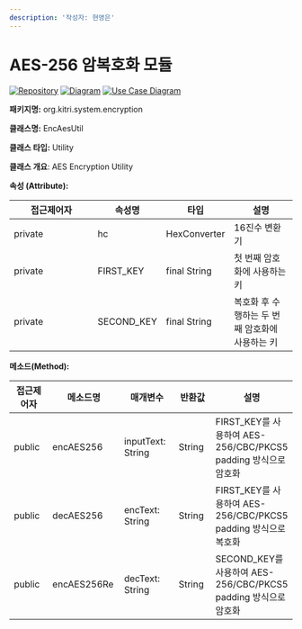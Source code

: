 ```yaml
---
description: '작성자: 현영은'
---
```


# AES-256 암복호화 모듈

[![Repository](https://img.shields.io/badge/View-Repository-blue)](../../../../../srmus_project/src/main/java/org/kitri/system/encryption/EncAesUtil.java) [![Diagram](https://img.shields.io/badge/View-Class_Diagram-blue)](../../cld.md#encrypt) [![Use Case Diagram](https://img.shields.io/badge/View-Use_Case_Diagram-blue)](../../use-case.md#encrypt)

**패키지명:** org.kitri.system.encryption

**클래스명:** EncAesUtil

**클래스 타입:** Utility

**클래스 개요**: AES Encryption Utility

**속성 (Attribute):**

<table><thead><tr><th width="133">접근제어자</th><th>속성명</th><th>타입</th><th>설명</th></tr></thead><tbody><tr><td>private</td><td>hc</td><td>HexConverter</td><td>16진수 변환기</td></tr><tr><td>private</td><td>FIRST_KEY</td><td>final String</td><td>첫 번째 암호화에 사용하는 키</td></tr><tr><td>private</td><td>SECOND_KEY</td><td>final String</td><td>복호화 후 수행하는 두 번째 암호화에 사용하는 키</td></tr></tbody></table>

**메소드(Method):**

<table><thead><tr><th width="130">접근제어자</th><th width="144">메소드명</th><th width="163">매개변수</th><th width="104">반환값</th><th>설명</th></tr></thead><tbody><tr><td>public</td><td>encAES256</td><td>inputText: String</td><td>String</td><td>FIRST_KEY를 사용하여 AES-256/CBC/PKCS5 padding 방식으로 암호화</td></tr><tr><td>public</td><td>decAES256</td><td>encText: String</td><td>String</td><td>FIRST_KEY를 사용하여 AES-256/CBC/PKCS5 padding 방식으로 복호화</td></tr><tr><td>public</td><td>encAES256Re</td><td>decText: String</td><td>String</td><td>SECOND_KEY를 사용하여 AES-256/CBC/PKCS5 padding 방식으로 암호화</td></tr></tbody></table>
